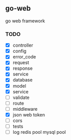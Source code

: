 ## go-web
go web framework

### TODO
- [x] controller 
- [x] config 
- [x] error_code 
- [x] request 
- [x] response 
- [x] service
- [x] database
- [x] model
- [x] service
- [ ] validate
- [ ] route
- [ ] middleware
- [x] json web token
- [ ] cors
- [ ] tests
- [ ] log
redis pool
mysql pool
